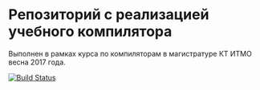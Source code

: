 # Репозиторий с реализацией учебного компилятора
Выполнен в рамках курса по компиляторам в магистратуре КТ ИТМО весна 2017 года.

[![Build Status](https://travis-ci.org/zyulyaev/itmo-compiler.svg?branch=master)](https://travis-ci.org/zyulyaev/itmo-compiler)
